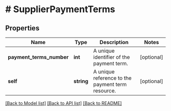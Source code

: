 # # SupplierPaymentTerms

## Properties

Name | Type | Description | Notes
------------ | ------------- | ------------- | -------------
**payment_terms_number** | **int** | A unique identifier of the payment term. | [optional]
**self** | **string** | A unique reference to the payment term resource. | [optional]

[[Back to Model list]](../../README.md#models) [[Back to API list]](../../README.md#endpoints) [[Back to README]](../../README.md)

